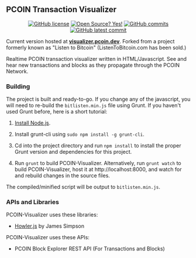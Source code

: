 ## PCOIN Transaction Visualizer ##

<div align="center">

[![GitHub license](https://img.shields.io/github/license/pcoinproject/PCOIN-Visualizer)](https://github.com/pcoinproject/PCOIN-Visualizer/blob/gh-pages/LICENSE)
[![Open Source? Yes!](https://badgen.net/badge/Open%20Source%20%3F/Yes%21/blue?icon=github)](https://github.com/pcoinproject/PCOIN-Visualizer)
[![GitHub commits](https://badgen.net/github/commits/pcoinproject/PCOIN-Visualizer/gh-pages)](https://GitHub.com/pcoinproject/PCOIN-Visualizer/commit/gh-pages/)
[![GitHub latest commit](https://badgen.net/github/last-commit/pcoinproject/PCOIN-Visualizer/gh-pages)](https://GitHub.com/pcoinproject/PCOIN-Visualizer/commit/gh-pages/)

</div>

Current version hosted at [**visualizer.pcoin.dev**](https://visualizer.pcoin.dev). Forked from a project formerly known as "Listen to Bitcoin" (ListenToBitcoin.com has been sold.)

Realtime PCOIN transaction visualizer written in HTML/Javascript. See and hear new transactions and blocks as they propagate through the PCOIN Network.

### Building ###

The project is built and ready-to-go. If you change any of the javascript, you will need to re-build the `bitlisten.min.js` file using Grunt. If you haven't used Grunt before, here is a short tutorial:

1. [Install Node.js](https://nodejs.org/download/).

2. Install grunt-cli using `sudo npm install -g grunt-cli`.

2. Cd into the project directory and run `npm install` to install the proper Grunt version and dependencies for this project.

3. Run `grunt` to build PCOIN-Visualizer. Alternatively, run `grunt watch` to build PCOIN-Visualizer, host it at http://localhost:8000, and watch for and rebuild changes in the source files.

The compiled/minified script will be output to `bitlisten.min.js`.

### APIs and Libraries ###

PCOIN-Visualizer uses these libraries:

* [Howler.js](http://goldfirestudios.com/blog/104/howler.js-Modern-Web-Audio-Javascript-Library) by James Simpson

PCOIN-Visualizer uses these APIs:

* PCOIN Block Explorer REST API (For Transactions and Blocks)

